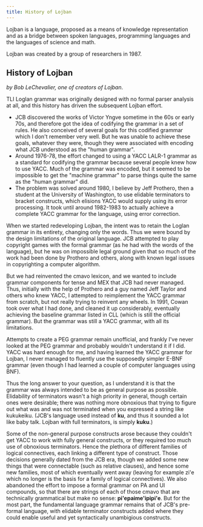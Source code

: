 ```yaml
---
title: History of Lojban
---
```


<div class="lojbo simple_blockquotes"></div>

Lojban is a language, proposed as a means of knowledge representation and as a bridge between spoken languages, programming languages and the languages of science and math.

Lojban was created by a group of researchers in 1987.

## History of Lojban

_by Bob LeChevalier, one of creators of Lojban_.

TLI Loglan grammar was originally designed with no formal parser analysis at all, and this history has driven the subsequent Lojban effort.

- JCB discovered the works of Victor Yngve sometime in the 60s or early 70s, and therefore got the idea of codifying the grammar in a set of rules. He also conceived of several goals for this codified grammar which I don't remember very well. But he was unable to achieve these goals, whatever they were, though they were associated with encoding what JCB understood as the "human grammar".
- Around 1976-78, the effort changed to using a YACC LALR-1 grammar as a standard for codifying the grammar because several people knew how to use YACC. Much of the grammar was encoded, but it seemed to be impossible to get the "machine grammar" to parse things quite the same as the "human grammar" did.
- The problem was solved around 1980, I believe by Jeff Prothero, then a student at the University of Washington, to use elidable terminators to bracket constructs, which elisions YACC would supply using its error processing. It took until around 1982-1983 to actually achieve a complete YACC grammar for the language, using error correction.

When we started redeveloping Lojban, the intent was to retain the Loglan grammar in its entirety, changing only the words. Thus we were bound by the design limitations of the original language. JCB attempted to play copyright games with the formal grammar (as he had with the words of the language), but he was on impossible legal ground given that so much of the work had been done by Prothero and others, along with known legal issues in copyrighting a computer algorithm.

But we had reinvented the cmavo lexicon, and we wanted to include grammar components for tense and MEX that JCB had never managed. Thus, initially with the help of Prothero and a guy named Jeff Taylor and others who knew YACC, I attempted to reimplement the YACC grammar from scratch, but not really trying to reinvent any wheels. In 1991, Cowan took over what I had done, and cleaned it up considerably, eventually achieving the baseline grammar listed in CLL (which is still the official grammar). But the grammar was still a YACC grammar, with all its limitations.

Attempts to create a PEG grammar remain unofficial, and frankly I've never looked at the PEG grammar and probably wouldn't understand it if I did. YACC was hard enough for me, and having learned the YACC grammar for Lojban, I never managed to fluently use the supposedly simpler E-BNF grammar (even though I had learned a couple of computer languages using BNF).

Thus the long answer to your question, as I understand it is that the grammar was always intended to be as general purpose as possible. Elidability of terminators wasn't a high priority in general, though certain ones were desirable; there was nothing more obnoxious that trying to figure out what was and was not terminated when you expressed a string like kukukeiku. (JCB's language used <gu> instead of **ku**, and thus it sounded a lot like baby talk. Lojban with full terminators, is simply **kuku**.)

Some of the non-general purpose constructs arose because they couldn't get YACC to work with fully general constructs, or they required too much use of obnoxious terminators. Hence the plethora of different families of logical connectives, each linking a different type of construct. Those decisions generally dated from the JCB era, though we added some new things that were connectable (such as relative clauses), and hence some new families, most of which eventually went away (leaving for example zi'e which no longer is the basis for a family of logical connectives). We also abandoned the effort to impose a formal grammar on PA and UI compounds, so that there are strings of each of those cmavo that are technically grammatical but make no sense: **pi'epaime'ipipi'e**. But for the most part, the fundamental language grammar remains that of JCB's pre-formal language, with elidable terminator constructs added where they could enable useful and yet syntactically unambigious constructs.